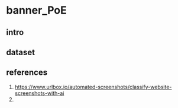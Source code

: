 # banner_PoE
## intro 
## dataset
## references
1. https://www.urlbox.io/automated-screenshots/classify-website-screenshots-with-ai
2. 
